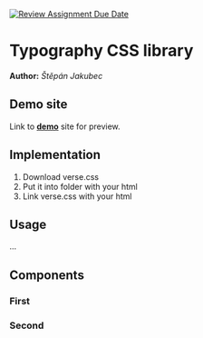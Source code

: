[![Review Assignment Due Date](https://classroom.github.com/assets/deadline-readme-button-24ddc0f5d75046c5622901739e7c5dd533143b0c8e959d652212380cedb1ea36.svg)](https://classroom.github.com/a/zprwltzm)
# Typography CSS library
**Author:** *Štěpán Jakubec*
## Demo site
Link to **[demo](https://pslib-cz.github.io/2023-l4-web-typographic-library-StepanJakubec/)** site for preview.

## Implementation
1) Download verse.css
2) Put it into folder with your html
3) Link verse.css with your html
## Usage
...
## Components
### First
### Second
